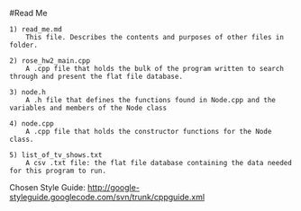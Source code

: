 #Read Me


	1) read_me.md
		This file. Describes the contents and purposes of other files in folder.

	2) rose_hw2_main.cpp
		A .cpp file that holds the bulk of the program written to search through and present the flat file database.

	3) node.h
		A .h file that defines the functions found in Node.cpp and the variables and members of the Node class
	
	4) node.cpp
		A .cpp file that holds the constructor functions for the Node class. 

	5) list_of_tv_shows.txt
		A csv .txt file: the flat file database containing the data needed for this program to run.



Chosen Style Guide: http://google-styleguide.googlecode.com/svn/trunk/cppguide.xml
